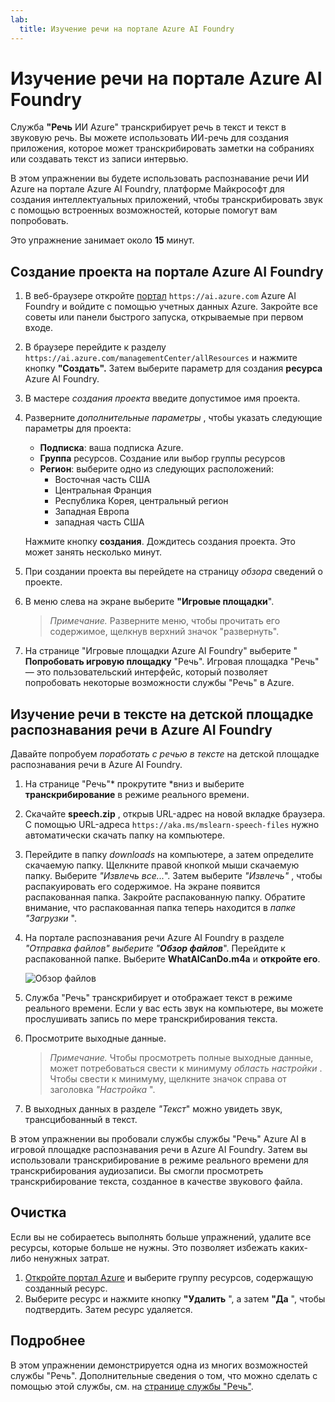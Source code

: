 ```yaml
---
lab:
  title: Изучение речи на портале Azure AI Foundry
---
```


# Изучение речи на портале Azure AI Foundry

Служба **"Речь** ИИ Azure" транскрибирует речь в текст и текст в звуковую речь. Вы можете использовать ИИ-речь для создания приложения, которое может транскрибировать заметки на собраниях или создавать текст из записи интервью.

В этом упражнении вы будете использовать распознавание речи ИИ Azure на портале Azure AI Foundry, платформе Майкрософт для создания интеллектуальных приложений, чтобы транскрибировать звук с помощью встроенных возможностей, которые помогут вам попробовать. 

Это упражнение занимает около **15** минут.

## Создание проекта на портале Azure AI Foundry

1. В веб-браузере откройте [портал](https://ai.azure.com) `https://ai.azure.com` Azure AI Foundry и войдите с помощью учетных данных Azure. Закройте все советы или панели быстрого запуска, открываемые при первом входе. 

1. В браузере перейдите к разделу `https://ai.azure.com/managementCenter/allResources` и нажмите кнопку **"Создать".** Затем выберите параметр для создания **ресурса** Azure AI Foundry.

1. В мастере *создания проекта* введите допустимое имя проекта.

1. Разверните *дополнительные параметры* , чтобы указать следующие параметры для проекта:
    - **Подписка**: ваша подписка Azure.
    - **Группа** ресурсов. Создание или выбор группы ресурсов
    - **Регион**: выберите одно из следующих расположений:
        * Восточная часть США
        * Центральная Франция
        * Республика Корея, центральный регион
        * Западная Европа
        * западная часть США

    Нажмите кнопку **создания**. Дождитесь создания проекта. Это может занять несколько минут.

1. При создании проекта вы перейдете на страницу *обзора* сведений о проекте.
 
1. В меню слева на экране выберите **"Игровые площадки**".

    >*Примечание.* Разверните меню, чтобы прочитать его содержимое, щелкнув верхний значок "развернуть".

1. На странице "Игровые площадки Azure AI Foundry" выберите " **Попробовать игровую площадку** "Речь". Игровая площадка "Речь" — это пользовательский интерфейс, который позволяет попробовать некоторые возможности службы "Речь" в Azure.

## Изучение речи в тексте на детской площадке распознавания речи в Azure AI Foundry

Давайте попробуем *поработать с речью в тексте* на детской площадке распознавания речи в Azure AI Foundry. 

1. На странице "Речь"* прокрутите *вниз и выберите **транскрибирование** в режиме реального времени.

1. Скачайте **speech.zip** , открыв URL-адрес на новой вкладке браузера. С помощью URL-адреса `https://aka.ms/mslearn-speech-files` нужно автоматически скачать папку на компьютере. 

1. Перейдите в папку *downloads* на компьютере, а затем определите скачаемую папку. Щелкните правой кнопкой мыши скачаемую папку. Выберите *"Извлечь все...*". Затем выберите *"Извлечь"* , чтобы распакуировать его содержимое. На экране появится распакованная папка. Закройте распакованную папку. Обратите внимание, что распакованная папка теперь находится в *папке "Загрузки* ".    

1. На портале распознавания речи Azure AI Foundry в разделе *"Отправка файлов" выберите "**Обзор файлов***". Перейдите к распакованной папке. Выберите **WhatAICanDo.m4a** и **откройте его**.

    ![Обзор файлов](media/recognize-synthesize-speech/browse-files-speech.png)

1. Служба "Речь" транскрибирует и отображает текст в режиме реального времени. Если у вас есть звук на компьютере, вы можете прослушивать запись по мере транскрибирования текста.

1. Просмотрите выходные данные. 

    >*Примечание.* Чтобы просмотреть полные выходные данные, может потребоваться свести к минимуму *область настройки* . Чтобы свести к минимуму, щелкните значок справа от заголовка *"Настройка* ".

1. В выходных данных в разделе *"Текст*" можно увидеть звук, трансцибованный в текст. 

В этом упражнении вы пробовали службы службы "Речь" Azure AI в игровой площадке распознавания речи в Azure AI Foundry. Затем вы использовали транскрибирование в режиме реального времени для транскрибирования аудиозаписи. Вы смогли просмотреть транскрибирование текста, созданное в качестве звукового файла.

## Очистка

Если вы не собираетесь выполнять больше упражнений, удалите все ресурсы, которые больше не нужны. Это позволяет избежать каких-либо ненужных затрат.

1. [Откройте портал Azure]( https://portal.azure.com) и выберите группу ресурсов, содержащую созданный ресурс.
1. Выберите ресурс и нажмите кнопку **"Удалить** ", а затем **"Да** ", чтобы подтвердить. Затем ресурс удаляется.

## Подробнее

В этом упражнении демонстрируется одна из многих возможностей службы "Речь". Дополнительные сведения о том, что можно сделать с помощью этой службы, см. на [странице службы "Речь"](https://azure.microsoft.com/services/cognitive-services/speech-services).
